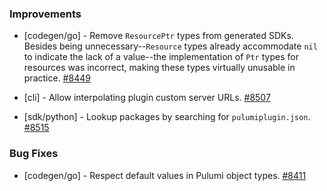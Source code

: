 ### Improvements

- [codegen/go] - Remove `ResourcePtr` types from generated SDKs. Besides being
  unnecessary--`Resource` types already accommodate `nil` to indicate the lack of
  a value--the implementation of `Ptr` types for resources was incorrect, making
  these types virtually unusable in practice.
  [#8449](https://github.com/pulumi/pulumi/pull/8449)

- [cli] - Allow interpolating plugin custom server URLs.
  [#8507](https://github.com/pulumi/pulumi/pull/8507)
  
- [sdk/python] - Lookup packages by searching for `pulumiplugin.json`.
  [#8515](https://github.com/pulumi/pulumi/pull/8515)

### Bug Fixes

- [codegen/go] - Respect default values in Pulumi object types.
  [#8411](https://github.com/pulumi/pulumi/pull/8400)
